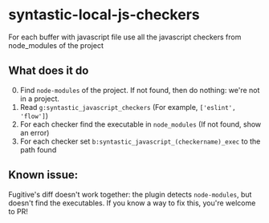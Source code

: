 # syntastic-local-js-checkers
For each buffer with javascript file use all the javascript checkers from node_modules of the project

## What does it do
0. Find `node-modules` of the project. If not found, then do nothing: we're not in a project.
1. Read `g:syntastic_javascript_checkers` (For example, `['eslint', 'flow']`)
2. For each checker find the executable in `node_modules` (If not found, show an error)
3. For each checker set `b:syntastic_javascript_(checkername)_exec` to the path found

## Known issue:
Fugitive's diff doesn't work together: the plugin detects `node-modules`, but doesn't find the executables. If you know a way to fix this, you're welcome to PR!
